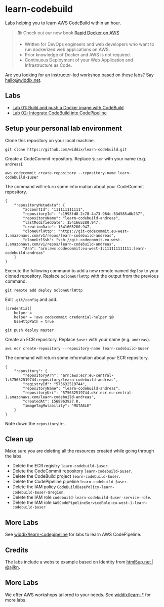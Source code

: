 # learn-codebuild

Labs helping you to learn AWS CodeBuild within an hour.

> :books: Check out our new book [Rapid Docker on AWS](https://cloudonaut.io/rapid-docker-on-aws/?utm_source=learn-codebuild&utm_medium=doc&utm_campaign=readme)
> * Written for DevOps engineers and web developers who want to run dockerized web applications on AWS.
> * Prior knowledge of Docker and AWS is not required.
> * Continuous Deployment of your Web Application and Infrastructure as Code.

Are you looking for an instructor-led workshop based on these labs? Say [hello@widdix.net](mailto:hello@widdix.net).

## Labs

* [Lab 01: Build and push a Docker image with CodeBuild](lab01-codebuild-ecr/)
* [Lab 02: Integrate CodeBuild into CodePipeline](lab02-codebuild-codepipeline/)

## Setup your personal lab environment

Clone this repository on your local machine.

```
git clone https://github.com/widdix/learn-codebuild.git
```

Create a CodeCommit repository. Replace `$user` with your name (e.g. `andreas`).

```
aws codecommit create-repository --repository-name learn-codebuild-$user
```

The command will return some information about your CodeCommit repository.

```
{
    "repositoryMetadata": {
        "accountId": "111111111111",
        "repositoryId": "c1998fd8-2c78-4a73-984c-53d588a6b237",
        "repositoryName": "learn-codebuild-andreas",
        "lastModifiedDate": 1541665280.947,
        "creationDate": 1541665280.947,
        "cloneUrlHttp": "https://git-codecommit.eu-west-1.amazonaws.com/v1/repos/learn-codebuild-andreas",
        "cloneUrlSsh": "ssh://git-codecommit.eu-west-1.amazonaws.com/v1/repos/learn-codebuild-andreas",
        "Arn": "arn:aws:codecommit:eu-west-1:111111111111:learn-codebuild-andreas"
    }
}
```

Execute the following command to add a new remote named `deploy` to your cloned repository. Replace `$cloneUrlHttp` with the output from the previous command.

```
git remote add deploy $cloneUrlHttp
```

Edit `.git/config` and add.

```
[credential]
    helper =
    helper = !aws codecommit credential-helper $@
    UseHttpPath = true
```

```
git push deploy master
```

Create an ECR repository. Replace `$user` with your name (e.g. `andreas`).

```
aws ecr create-repository --repository-name learn-codebuild-$user
```

The command will return some information about your ECR repository.

```
{
    "repository": {
        "repositoryArn": "arn:aws:ecr:eu-central-1:575632519744:repository/learn-codebuild-andreas",
        "registryId": "575632519744",
        "repositoryName": "learn-codebuild-andreas",
        "repositoryUri": "575632519744.dkr.ecr.eu-central-1.amazonaws.com/learn-codebuild-andreas",
        "createdAt": 1568963927.0,
        "imageTagMutability": "MUTABLE"
    }
}
```

Note down the `repositoryUri`.

## Clean up

Make sure you are deleting all the resources created while going through the labs.

* Delete the ECR registry `learn-codebuild-$user`.
* Delete the CodeCommit repository `learn-codebuild-$user`.
* Delete the CodeBuild project `learn-codebuild-$user`.
* Delete the CodePipeline pipeline `learn-codebuild-$user`.
* Delete the IAM policy `CodeBuildBasePolicy-learn-codebuild-$user-$region`.
* Delete the IAM role `codebuild-learn-codebuild-$user-service-role`.
* Delete the IAM role `AWSCodePipelineServiceRole-eu-west-1-learn-codebuild-$user`

## More Labs

See [widdix/learn-codepipeline](https://github.com/widdix/learn-codepipeline) for labs to learn AWS CodePipeline.

## Credits

The labs include a website example based on Identity from [html5up.net | @ajlkn](https://html5up.net).


## More Labs

We offer AWS workshops tailored to your needs. See [widdix/learn-*](https://github.com/widdix?q=learn-) for more labs.
